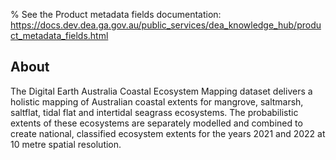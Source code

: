 % See the Product metadata fields documentation: https://docs.dev.dea.ga.gov.au/public_services/dea_knowledge_hub/product_metadata_fields.html

## About

The Digital Earth Australia Coastal Ecosystem Mapping dataset delivers a holistic mapping of Australian coastal extents for mangrove, saltmarsh, saltflat, tidal flat and intertidal seagrass ecosystems. The probabilistic extents of these ecosystems are separately modelled and combined to create national, classified ecosystem extents for the years 2021 and 2022 at 10 metre spatial resolution.